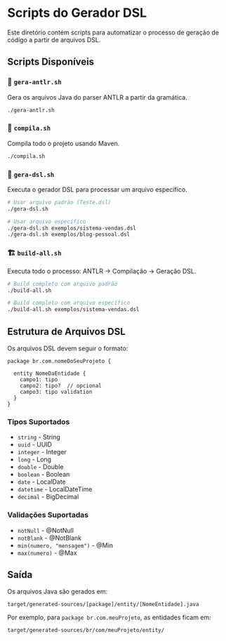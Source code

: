 # Scripts do Gerador DSL

Este diretório contém scripts para automatizar o processo de geração de código a partir de arquivos DSL.

## Scripts Disponíveis

### 🔧 `gera-antlr.sh`
Gera os arquivos Java do parser ANTLR a partir da gramática.

```bash
./gera-antlr.sh
```

### 🔨 `compila.sh`
Compila todo o projeto usando Maven.

```bash
./compila.sh
```

### 🚀 `gera-dsl.sh`
Executa o gerador DSL para processar um arquivo específico.

```bash
# Usar arquivo padrão (Teste.dsl)
./gera-dsl.sh

# Usar arquivo específico
./gera-dsl.sh exemplos/sistema-vendas.dsl
./gera-dsl.sh exemplos/blog-pessoal.dsl
```

### 🏗️ `build-all.sh`
Executa todo o processo: ANTLR → Compilação → Geração DSL.

```bash
# Build completo com arquivo padrão
./build-all.sh

# Build completo com arquivo específico
./build-all.sh exemplos/sistema-vendas.dsl
```

## Estrutura de Arquivos DSL

Os arquivos DSL devem seguir o formato:

```dsl
package br.com.nomeDoSeuProjeto {

  entity NomeDaEntidade {
    campo1: tipo
    campo2: tipo?  // opcional
    campo3: tipo validation
  }
}
```

### Tipos Suportados
- `string` - String
- `uuid` - UUID
- `integer` - Integer
- `long` - Long
- `double` - Double
- `boolean` - Boolean
- `date` - LocalDate
- `datetime` - LocalDateTime
- `decimal` - BigDecimal

### Validações Suportadas
- `notNull` - @NotNull
- `notBlank` - @NotBlank
- `min(numero, "mensagem")` - @Min
- `max(numero)` - @Max

## Saída

Os arquivos Java são gerados em:
```
target/generated-sources/[package]/entity/[NomeEntidade].java
```

Por exemplo, para `package br.com.meuProjeto`, as entidades ficam em:
```
target/generated-sources/br/com/meuProjeto/entity/
```

